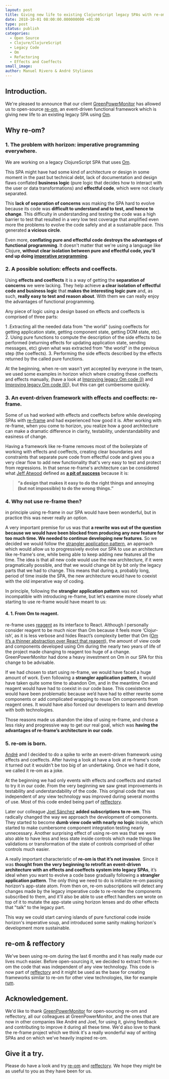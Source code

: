 ```yaml
---
layout: post
title: Giving new life to existing ClojureScript legacy SPAs with re-om
date: 2018-10-01 08:00:00.000000000 +01:00
type: post
status: publish
categories:
  - Open Source
  - Clojure/ClojureScript
  - Legacy Code
  - Om
  - Refactoring
  - Effects and Coeffects
small_image: 
author: Manuel Rivero & André Stylianos
---
```


## Introduction.

We're pleased to announce that our client [GreenPowerMonitor](http://www.greenpowermonitor.com/) has allowed us to open-source [re-om](https://github.com/GreenPowerMonitor/re-om), an event-driven functional framework which is giving new life to an existing legacy SPA using [Om](https://github.com/omcljs/om).

## Why re-om?

### 1. The problem with horizon: imperative programming everywhere.
We are working on a legacy ClojureScript SPA that uses [Om](https://github.com/omcljs/om).

This SPA might have had some kind of architecture or design in some moment in the past but technical debt, lack of documentation and design flaws conflated **business logic** (pure logic that decides how to interact with the user or data transformations) and **effectful code**, which were not clearly separated.

This **lack of separation of concerns** was making the SPA hard to evolve because its code was **difficult to understand and to test, and hence to change**. This difficulty in understanding and testing the code was a high barrier to test that resulted in a very low test coverage that amplified even more the problems to evolve the code safely and at a sustainable pace. This generated **a vicious circle**.

Even more, **conflating pure and effectful code destroys the advantages of functional programming**. It doesn't matter that we're using a language like Clojure, **without clear isolation between pure and effectful code, you'll end up doing [imperative programming](https://en.wikipedia.org/wiki/Imperative_programming)**.

### 2. A possible solution: effects and coeffects.
Using **effects and coeffects** it is a way of getting the **separation of concerns** we were lacking. They help achieve **a clear isolation of effectful code and business logic** that **makes the interesting logic pure** and, as such, **really easy to test and reason about**. With them we can really enjoy the advantages of functional programming.

Any piece of logic using a design based on effects and coeffects is comprised of three parts:

1 .Extracting all the needed data from "the world" (using coeffects for getting application state, getting component state, getting DOM state, etc).
2. Using pure functions to compute the description of the side effects to be performed (returning effects for updating application state, sending messages, etc) given what was extracted from "the world" in the previous step (the coeffects).
3. Performing the side effects described by the effects returned by the called pure functions.

At the beginning, when re-om wasn't yet accepted by everyone in the team, we used some examples in horizon which where creating these coeffects and effects manually, (have a look at [Improving legacy Om code (I)](https://www.codesai.com/2018/07/improving-legacy-om-code-1) and [Improving legacy Om code (II)](https://www.codesai.com/2018/07/improving-legacy-om-code-2)), but this can get cumbersome quickly.

### 3. An event-driven framework with effects and coeffects: re-frame.

Some of us had worked with effects and coeffects before while developing SPAs with [re-frame](https://github.com/Day8/re-frame) and had experienced how good it is. After working with re-frame, when you come to horizon, you realize how a good architecture can make a dramatic difference in clarity, testability, understandability and easiness of change.

Having a framework like re-frame removes most of the boilerplate of working with effects and coeffects, creating clear boundaries and constraints that separate pure code from effectful code and gives you a very clear flow to add new functionality that's very easy to test and protect from regressions. In that sense re-frame's architecture can be considered what [Jeff Atwood](https://blog.codinghorror.com/) defined as [**a pit of success**](https://blog.codinghorror.com/falling-into-the-pit-of-success/) because it is:

> **“a design that makes it easy to do the right things and annoying (but not impossible) to do the wrong**
> **things.”**

### 4. Why not use re-frame then?

in principle using re-frame in our SPA would have been wonderful, but in practice this was never really an option.

A very important premise for us was that **a rewrite was out of the question because we would have been blocked from producing any new feature for too much time. We needed to continue developing new features**. So we decided we would follow the [strangler application pattern](https://www.martinfowler.com/bliki/StranglerApplication.html), an approach which would allow us to progressively evolve our SPA to use an architecture like re-frame's one, while being able to keep adding new features all the time. The idea is that all new code would use the new architecture, if it were pragmatically possible, and that we would change bit by bit only the legacy parts that we had to change. This means that during a, probably long, period of time inside the SPA, the new architecture would have to coexist with the old imperative way of coding.

In principle, following the **strangler application pattern** was not incompatible with introducing re-frame, but let’s examine more closely what starting to use re-frame would have meant to us:

#### 4. 1. From Om to reagent.
re-frame uses [reagent](https://github.com/reagent-project/reagent) as its interface to React. Although I personally consider reagent to be much nicer than Om because it feels more ‘Clo­jur­ish’, as it is less verbose and hides React’s complexity better that Om ([Om it’s a thinner abstraction over React that reagent](http://theatticlight.net/posts/Om-and-Reagent/)), the amount of view code and components developed using Om during the nearly two years of life of the project made changing to reagent too huge of a change. GreenPowerMonitor had done a heavy investment on Om in our SPA for this change to be advisable.

If we had chosen to start using re-frame, we would have faced a huge amount of work. Even following a **strangler application pattern**, it would have taken quite some time to abandon Om, and in the meantime Om and reagent would have had to coexist in our code base. This coexistence would have been problematic because we’d have had to either rewrite some components or add complicated wrapping to reuse Om components from reagent ones. It would have also forced our developers to learn and develop with both technologies.

Those reasons made us abandon the idea of using re-frame, and chose a less risky and progressive way to get our real goal, which was **having the advantages of re-frame’s architecture in our code**.

### 5. re-om is born.

[André](https://github.com/andrestylianos) and I decided to do a spike to write an event-driven framework using effects and coeffects. After having a look at have a look at re-frame's code it turned out it wouldn't be too big of an undertaking. Once we had it done, we called it re-om as a joke.

At the beginning we had only events with effects and coeffects and started to try it in our code. From the very beginning we saw great improvements in testability and understandability of the code. This original code that was independent of any view technology was improved during several months of use. Most of this code ended being part of [reffectory](https://github.com/GreenPowerMonitor/reffectory).

Later our colleague [Joel Sánchez](https://github.com/JoelSanchez) **added subscriptions to re-om**. This radically changed the way we approach the development of components. They started to become **dumb view code with nearly no logic** inside, which started to make cumbersome component integration testing nearly unnecessary. Another surprising effect of using re-om was that we were also able to have less and less state inside controls which made things like validations or transformation of the state of controls comprised of other controls much easier.

A really important characteristic of **re-om is that it’s not invasive**. Since it was **thought from the very beginning to retrofit an event-driven architecture with an effects and coeffects system into legacy SPAs**, it’s ideal when you want to evolve a code base gradually following a **strangler application pattern**. The only thing we need to do is initialize re-om passing horizon's app-state atom. From then on, re-om subscriptions will detect any changes made by the legacy imperative code to re-render the components subscribed to them, and it'll also be able to use effect handlers we wrote on top of it to mutate the app-state using horizon lenses and do other effects that "talk" to the legacy part.

This way we could start carving islands of pure functional code inside horizon's imperative soup, and introduced some sanity making horizon's development more sustainable.

## re-om & reffectory

We've been using re-om during the last 6 months and it has really made our lives much easier. Before open-sourcing it, we decided to extract from re-om the code that was independent of any view technology. This code is now part of [reffectory](https://github.com/GreenPowerMonitor/reffectory) and it might be used as the base for creating frameworks similar to re-om for other view technologies, like for example [rum](https://github.com/tonsky/rum).

## Acknowledgement.

We'd like to thank [GreenPowerMonitor](http://www.greenpowermonitor.com/) for open-sourcing re-om and reffectory, all our colleagues at GreenPowerMonitor, and the ones that are now in other companies like André and Joel, for using it, giving feedback and contributing to improve it during all these time. We'd also love to thank the re-frame project which we think it's a really wonderful way of writing SPAs and on which we've heavily inspired re-om.

## Give it a try.

Please do have a look and try [re-om](https://github.com/GreenPowerMonitor/re-om) and [reffectory](https://github.com/GreenPowerMonitor/reffectory). We hope they might be as useful to you as they have been for us.